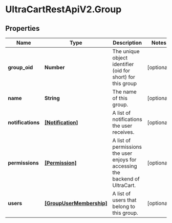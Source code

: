 # UltraCartRestApiV2.Group

## Properties

Name | Type | Description | Notes
------------ | ------------- | ------------- | -------------
**group_oid** | **Number** | The unique object identifier (oid for short) for this group | [optional] 
**name** | **String** | The name of this group. | [optional] 
**notifications** | [**[Notification]**](Notification.md) | A list of notifications the user receives. | [optional] 
**permissions** | [**[Permission]**](Permission.md) | A list of permissions the user enjoys for accessing the backend of UltraCart. | [optional] 
**users** | [**[GroupUserMembership]**](GroupUserMembership.md) | A list of users that belong to this group. | [optional] 


